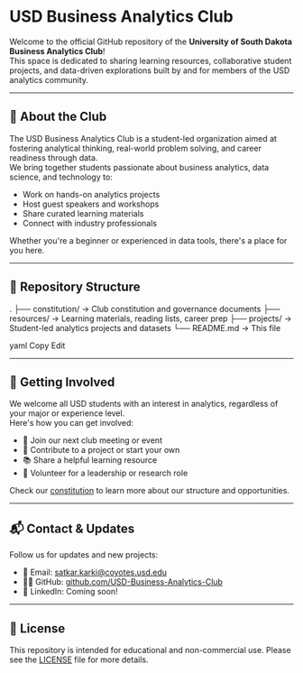 # USD Business Analytics Club

Welcome to the official GitHub repository of the **University of South Dakota Business Analytics Club**!  
This space is dedicated to sharing learning resources, collaborative student projects, and data-driven explorations built by and for members of the USD analytics community.

---

## 🎯 About the Club

The USD Business Analytics Club is a student-led organization aimed at fostering analytical thinking, real-world problem solving, and career readiness through data.  
We bring together students passionate about business analytics, data science, and technology to:

- Work on hands-on analytics projects  
- Host guest speakers and workshops  
- Share curated learning materials  
- Connect with industry professionals  

Whether you're a beginner or experienced in data tools, there's a place for you here.

---

## 📁 Repository Structure

.
├── constitution/ → Club constitution and governance documents
├── resources/ → Learning materials, reading lists, career prep
├── projects/ → Student-led analytics projects and datasets
└── README.md → This file

yaml
Copy
Edit

---

## 🚀 Getting Involved

We welcome all USD students with an interest in analytics, regardless of your major or experience level.  
Here's how you can get involved:

- 👥 Join our next club meeting or event  
- 🧠 Contribute to a project or start your own  
- 📚 Share a helpful learning resource  
- 🤝 Volunteer for a leadership or research role

Check our [constitution](./constitution/USD_BAC_Constitution.md) to learn more about our structure and opportunities.

---

## 📬 Contact & Updates

Follow us for updates and new projects:

- 📧 Email: satkar.karki@coyotes.usd.edu  
- 🧑‍💻 GitHub: [github.com/USD-Business-Analytics-Club](https://github.com/USD-Business-Analytics-Club)  
- 🔗 LinkedIn: Coming soon!

---

## 📜 License

This repository is intended for educational and non-commercial use. Please see the [LICENSE](./LICENSE) file for more details.
